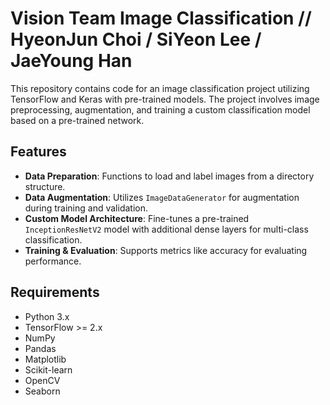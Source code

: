 # Vision Team Image Classification // HyeonJun Choi / SiYeon Lee / JaeYoung Han

This repository contains code for an image classification project utilizing TensorFlow and Keras with pre-trained models. The project involves image preprocessing, augmentation, and training a custom classification model based on a pre-trained network.

## Features

- **Data Preparation**: Functions to load and label images from a directory structure.
- **Data Augmentation**: Utilizes `ImageDataGenerator` for augmentation during training and validation.
- **Custom Model Architecture**: Fine-tunes a pre-trained `InceptionResNetV2` model with additional dense layers for multi-class classification.
- **Training & Evaluation**: Supports metrics like accuracy for evaluating performance.

## Requirements

- Python 3.x
- TensorFlow >= 2.x
- NumPy
- Pandas
- Matplotlib
- Scikit-learn
- OpenCV
- Seaborn
